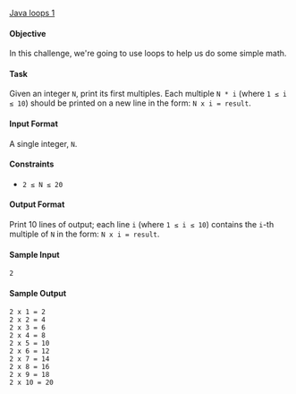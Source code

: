 [Java loops 1](https://www.hackerrank.com/challenges/java-loops-i/problem?isFullScreen=true)

#### **Objective**

In this challenge, we're going to use loops to help us do some simple math.

#### **Task**

Given an integer `N`, print its first multiples. Each multiple `N * i` (where `1 ≤ i ≤ 10`) should be printed on a new line in the form: `N x i = result`.

#### **Input Format**

A single integer, `N`.

#### **Constraints**

- `2 ≤ N ≤ 20`

#### **Output Format**

Print 10 lines of output; each line `i` (where `1 ≤ i ≤ 10`) contains the `i`-th multiple of `N` in the form: `N x i = result`.

#### **Sample Input**
    2

#### **Sample Output**
    2 x 1 = 2
    2 x 2 = 4
    2 x 3 = 6
    2 x 4 = 8
    2 x 5 = 10
    2 x 6 = 12
    2 x 7 = 14
    2 x 8 = 16
    2 x 9 = 18
    2 x 10 = 20


